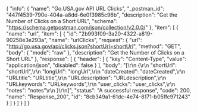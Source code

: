 {
  "info": {
    "name": "Go.USA.gov API URL Clicks",
    "_postman_id": "447f4539-790e-404a-a8dd-6e0f3985c96b",
    "description": "Get the Number of Clicks on a Short URL",
    "schema": "https://schema.getpostman.com/json/collection/v2.0.0/"
  },
  "item": [
    {
      "name": "url",
      "item": [
        {
          "id": "2b993f09-3a20-4322-a819-90258e3e293a",
          "name": "urlClicks",
          "request": {
            "url": "http://go.usa.gov/api/clicks.json?shortUrl=shortUrl",
            "method": "GET",
            "body": {
              "mode": "raw"
            },
            "description": "Get the Number of Clicks on a Short URL"
          },
          "response": [
            {
              "header": [
                {
                  "key": "Content-Type",
                  "value": "application/json",
                  "disabled": false
                }
              ],
              "body": "[\r\n  {\r\n    \"shortUrl\": \"shortUrl\",\r\n    \"longUrl\": \"longUrl\",\r\n    \"dateCreated\": \"dateCreated\",\r\n    \"URLtitle\": \"URLtitle\",\r\n    \"URLdescription\": \"URLdescription\",\r\n    \"URLkeywords\": \"URLkeywords\",\r\n    \"user_clicks\": \"user_clicks\",\r\n    \"notes\": \"notes\"\r\n  }\r\n]",
              "status": "A successful response",
              "code": 200,
              "name": "Response_200",
              "id": "8cb349a1-61dc-4e74-8171-b05ffc971243"
            }
          ]
        }
      ]
    }
  ]
}